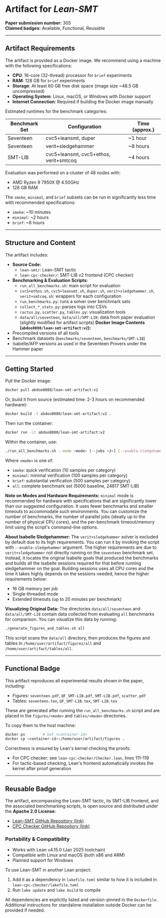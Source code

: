 # Artifact for *Lean-SMT*  
**Paper submission number:** 305  
**Claimed badges:** Available, Functional, Reusable

---

## Artifact Requirements

The artifact is provided as a Docker image. We recommend using a machine with the following specifications:

- **CPU**: 16-core (32-thread) processor for `brief` experiments
- **RAM**: 128 GB for `brief` experiments
- **Storage**: At least 60 GB free disk space (image size ~48.5 GB uncompressed)
- **Operating System**: Linux, macOS, or Windows with Docker support  
- **Internet Connection**: Required if building the Docker image manually

Estimated runtimes for the benchmark categories:

| Benchmark Set | Configuration                          | Time (approx.) |
|---------------|----------------------------------------|----------------|
| Seventeen     | cvc5+leansmt, duper                    | ~1 hour        |
| Seventeen     | verit+sledgehammer                     | ~8 hours       |
| SMT-LIB       | cvc5+leansmt, cvc5+ethos, verit+smtcoq | ~4 hours       |

Evaluation was performed on a cluster of 48 nodes with:
- AMD Ryzen 9 7950X @ 4.50GHz
- 128 GB RAM

The `smoke`, `minimal`, and `brief` subsets can be run in significantly less time with recommended specifications:
- `smoke`: ~10 minutes
- `minimal`: ~2 hours
- `brief`: ~8 hours

---

## Structure and Content

The artifact includes:

- **Source Code:**
  - `lean-smt/`: Lean-SMT tactic
  - `lean-cpc-checker/`: SMT-LIB v2 frontend (CPC checker)
- **Benchmarking & Evaluation Scripts:**
  - `run_all_benchmarks.sh`: main script for evaluation
  - `cvc5+ethos.sh`, `cvc5+leansmt.sh`, `duper.sh`, `verit+sledgehammer.sh`, `verit+smtcoq.sh`: wrappers for each configuration
  - `run_benchmarks.py`: runs a solver over benchmark sets
  - `collect_*_stats.py`: parses logs into CSVs
  - `cactus.py`, `scatter.py`, `tables.py`: visualization tools
  - `data/all/seventeen`, `data/all/SMT-LIB`: data from paper evaluation (slightly modified for artifact scripts)
**Docker Image Contents (`abdoo8080/lean-smt-artifact:v2`):**
- Precompiled versions of all tools
- Benchmark datasets (`benchmarks/seventeen`, `benchmarks/SMT-LIB`)
- Isabelle/AFP versions as used in the Seventeen Provers under the Hammer paper

---

## Getting Started

Pull the Docker image:

```bash
docker pull abdoo8080/lean-smt-artifact:v2
```

Or, build it from source (estimated time: 2-3 hours on recommended hardware):

```bash
docker build -t abdoo8080/lean-smt-artifact:v2 .
```

Then run the container:

```bash
docker run -it abdoo8080/lean-smt-artifact:v2
```

Within the container, use:

```bash
./run_all_benchmarks.sh --mode <mode> [--jobs <J>] [--enable-sledgehammer]
```

Where `<mode>` is one of:
- `smoke`: quick verification (10 samples per category)
- `minimal`: minimal verification (100 samples per category)
- `brief`: substantial verification (500 samples per category)
- `all`: complete benchmark set (5000 baseline, 24817 SMT-LIB)

**Note on Modes and Hardware Requirements:**
`minimal` mode is recommended for hardware with specifications that are significantly lower than our suggested configuration. It uses fewer benchmarks and smaller timeouts to accommodate such environments. You can customize the number of benchmarks, the number of parallel jobs (ideally up to the number of physical CPU cores), and the per-benchmark timeout/memory limit using the script's command-line options.

**About Isabelle Sledgehammer:**
The `verit+sledgehammer` solver is excluded by default due to its high requirements. You can run it by invoking the script with `--enable-sledgehammer` argument. The higher requirements are due to `verit+sledgehammer` not directly running on the `seventeen` benchmark set. Instead, it locates the original Isabelle goals that produced the benchmarks and builds all the Isabelle sessions required for that before running sledgehammer on the goal. Building sessions uses all CPU cores and the time it takes highly depends on the sessions needed, hence the higher requirements below:
- 16 GB memory per job
- Single-threaded mode
- Extended timeouts (up to 20 minutes per benchmark)

**Visualizing Original Data:**
The directories `data/all/seventeen` and `data/all/SMT-LIB` contain data collected from evaluating `all` benchmarks for comparison. You can visualize this data by running:
```bash
./generate_figures_and_tables.sh all
```
This script scans the `data/all` directory, then produces the figures and tables in `/home/user/artifact/figures/all` and `/home/user/artifact/tables/all`.

---

## Functional Badge

This artifact reproduces all experimental results shown in the paper, including:

- Figures: `seventeen.pdf`, `QF_SMT-LIB.pdf`, `SMT-LIB.pdf`, `scatter.pdf`
- Tables: `seventeen.tex`, `QF_SMT-LIB.tex`, `SMT-LIB.tex`

These are generated after running the `run_all_benchmarks.sh` script and are placed in the `figures/<mode>` and `tables/<mode>` directories.

To copy them to the host machine:

```bash
docker ps        # Get <container-id>
docker cp <container-id>:/home/user/artifact/figures .
```

Correctness is ensured by Lean's kernel checking the proofs:
- For CPC checker: see `lean-cpc-checker/Checker.lean`, lines 111–119
- For tactic-based checking, Lean's frontend automatically invokes the kernel after proof generation

---

## Reusable Badge

The artifact, encompassing the Lean-SMT tactic, its SMT-LIB frontend, and the associated benchmarking scripts, is open source and distributed under the **Apache 2.0 License**:

- [Lean-SMT GitHub Repository (link)](https://github.com/ufmg-smite/lean-smt)
- [CPC Checker GitHub Repository (link)](https://github.com/abdoo8080/lean-cpc-checker)

### Portability & Compatibility

- Works with Lean v4.15.0 (Jan 2025 toolchain)
- Compatible with Linux and macOS (both x86 and ARM)
- Planned support for Windows

To use Lean-SMT in another Lean project:
1. Add it as a dependency in `lakefile.toml` similar to how it is included in `lean-cpc-checker/lakefile.toml`
2. Run `lake update` and `lake build` to compile

All dependencies are explicitly listed and version-pinned in the `Dockerfile`. Additional instructions for standalone installation outside Docker can be provided if needed.

